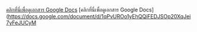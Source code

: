 [คลิกที่นี่เพื่อดูเอกสาร Google Docs](https://docs.google.com/document/d/1LVTq9stzuloDB0EndrhUe_M3VcdS0Rsofg1vgRlJHHA/edit)
[คลิกที่นี่เพื่อดูเอกสาร Google Docs](https://docs.google.com/document/d/1qPvUROo1yEhQQiFEDJSOp20XqJei7yFeJUCyM

 
 
